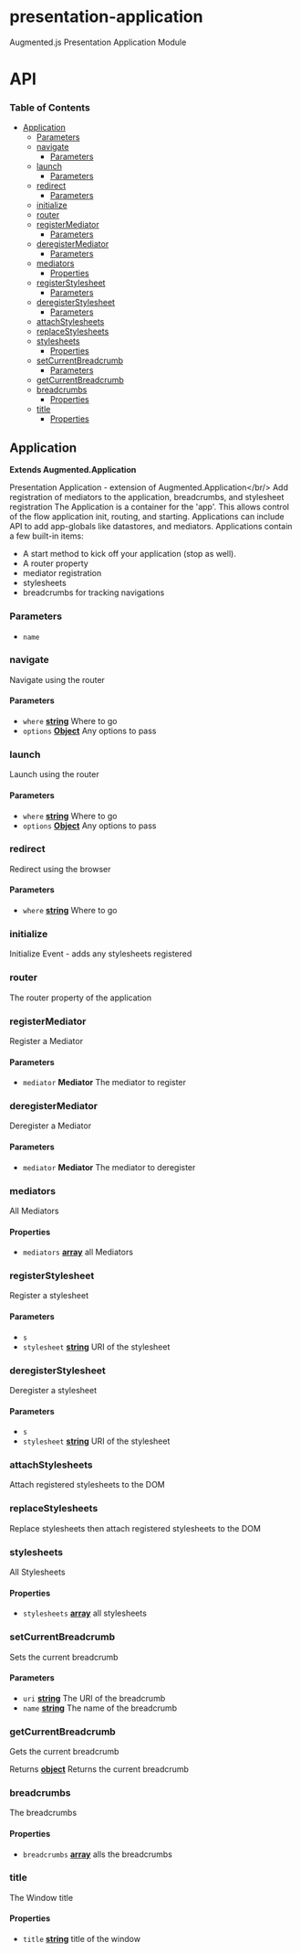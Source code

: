 # presentation-application

Augmented.js Presentation Application Module

# API

<!-- Generated by documentation.js. Update this documentation by updating the source code. -->

### Table of Contents

-   [Application](#application)
    -   [Parameters](#parameters)
    -   [navigate](#navigate)
        -   [Parameters](#parameters-1)
    -   [launch](#launch)
        -   [Parameters](#parameters-2)
    -   [redirect](#redirect)
        -   [Parameters](#parameters-3)
    -   [initialize](#initialize)
    -   [router](#router)
    -   [registerMediator](#registermediator)
        -   [Parameters](#parameters-4)
    -   [deregisterMediator](#deregistermediator)
        -   [Parameters](#parameters-5)
    -   [mediators](#mediators)
        -   [Properties](#properties)
    -   [registerStylesheet](#registerstylesheet)
        -   [Parameters](#parameters-6)
    -   [deregisterStylesheet](#deregisterstylesheet)
        -   [Parameters](#parameters-7)
    -   [attachStylesheets](#attachstylesheets)
    -   [replaceStylesheets](#replacestylesheets)
    -   [stylesheets](#stylesheets)
        -   [Properties](#properties-1)
    -   [setCurrentBreadcrumb](#setcurrentbreadcrumb)
        -   [Parameters](#parameters-8)
    -   [getCurrentBreadcrumb](#getcurrentbreadcrumb)
    -   [breadcrumbs](#breadcrumbs)
        -   [Properties](#properties-2)
    -   [title](#title)
        -   [Properties](#properties-3)

## Application

**Extends Augmented.Application**

Presentation Application - extension of Augmented.Application&lt;/br/>
Add registration of mediators to the application, breadcrumbs, and stylesheet registration
The Application is a container for the 'app'. This allows control of the flow application init, routing, and starting.
Applications can include API to add app-globals like datastores, and mediators.
Applications contain a few built-in items:

<ul>
<li>A start method to kick off your application (stop as well).</li>
<li>A router property</li>
<li>mediator registration</li>
<li>stylesheets</li>
<li>breadcrumbs for tracking navigations</li>
</ul>

### Parameters

-   `name`  

### navigate

Navigate using the router

#### Parameters

-   `where` **[string](https://developer.mozilla.org/docs/Web/JavaScript/Reference/Global_Objects/String)** Where to go
-   `options` **[Object](https://developer.mozilla.org/docs/Web/JavaScript/Reference/Global_Objects/Object)** Any options to pass

### launch

Launch using the router

#### Parameters

-   `where` **[string](https://developer.mozilla.org/docs/Web/JavaScript/Reference/Global_Objects/String)** Where to go
-   `options` **[Object](https://developer.mozilla.org/docs/Web/JavaScript/Reference/Global_Objects/Object)** Any options to pass

### redirect

Redirect using the browser

#### Parameters

-   `where` **[string](https://developer.mozilla.org/docs/Web/JavaScript/Reference/Global_Objects/String)** Where to go

### initialize

Initialize Event - adds any stylesheets registered

### router

The router property of the application

### registerMediator

Register a Mediator

#### Parameters

-   `mediator` **Mediator** The mediator to register

### deregisterMediator

Deregister a Mediator

#### Parameters

-   `mediator` **Mediator** The mediator to deregister

### mediators

All Mediators

#### Properties

-   `mediators` **[array](https://developer.mozilla.org/docs/Web/JavaScript/Reference/Global_Objects/Array)** all Mediators

### registerStylesheet

Register a stylesheet

#### Parameters

-   `s`  
-   `stylesheet` **[string](https://developer.mozilla.org/docs/Web/JavaScript/Reference/Global_Objects/String)** URI of the stylesheet

### deregisterStylesheet

Deregister a stylesheet

#### Parameters

-   `s`  
-   `stylesheet` **[string](https://developer.mozilla.org/docs/Web/JavaScript/Reference/Global_Objects/String)** URI of the stylesheet

### attachStylesheets

Attach registered stylesheets to the DOM

### replaceStylesheets

Replace stylesheets then attach registered stylesheets to the DOM

### stylesheets

All Stylesheets

#### Properties

-   `stylesheets` **[array](https://developer.mozilla.org/docs/Web/JavaScript/Reference/Global_Objects/Array)** all stylesheets

### setCurrentBreadcrumb

Sets the current breadcrumb

#### Parameters

-   `uri` **[string](https://developer.mozilla.org/docs/Web/JavaScript/Reference/Global_Objects/String)** The URI of the breadcrumb
-   `name` **[string](https://developer.mozilla.org/docs/Web/JavaScript/Reference/Global_Objects/String)** The name of the breadcrumb

### getCurrentBreadcrumb

Gets the current breadcrumb

Returns **[object](https://developer.mozilla.org/docs/Web/JavaScript/Reference/Global_Objects/Object)** Returns the current breadcrumb

### breadcrumbs

The breadcrumbs

#### Properties

-   `breadcrumbs` **[array](https://developer.mozilla.org/docs/Web/JavaScript/Reference/Global_Objects/Array)** alls the breadcrumbs

### title

The Window title

#### Properties

-   `title` **[string](https://developer.mozilla.org/docs/Web/JavaScript/Reference/Global_Objects/String)** title of the window
